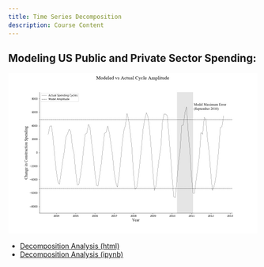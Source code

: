 ```yaml
---
title: Time Series Decomposition
description: Course Content
---
```


## Modeling US Public and Private Sector Spending:
![Decomposition Model Image](decompPreview.jpg)
- [Decomposition Analysis (html)](Decomposition.html)
- [Decomposition Analysis (ipynb)](Decomposition.ipynb)
